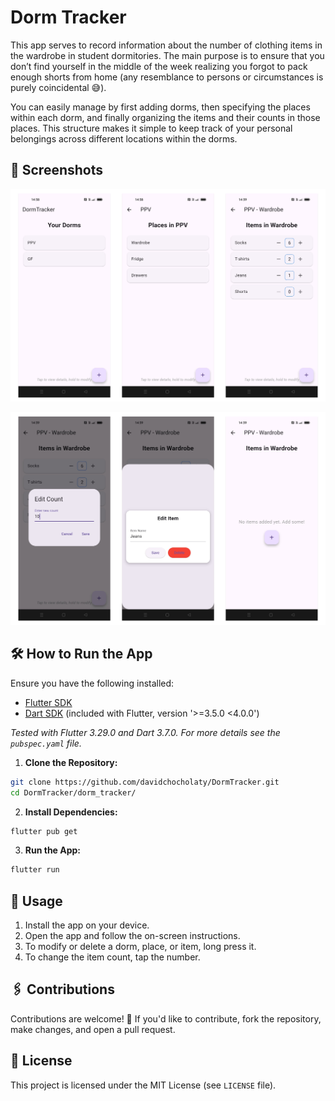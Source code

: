 # Dorm Tracker
This app serves to record information about the number of clothing items in the wardrobe in student dormitories. The main purpose is to ensure that you don’t find yourself in the middle of the week realizing you forgot to pack enough shorts from home (any resemblance to persons or circumstances is purely coincidental 😅).

You can easily manage by first adding dorms, then specifying the places within each dorm, and finally organizing the items and their counts in those places. This structure makes it simple to keep track of your personal belongings across different locations within the dorms.

## 📸 Screenshots

![Screens](/imgs/1.png)

![Screen Details](/imgs/2.png)

## 🛠️ How to Run the App

Ensure you have the following installed:

- [Flutter SDK](https://flutter.dev/docs/get-started/install)
- [Dart SDK](https://dart.dev/get-dart) (included with Flutter, version '>=3.5.0 <4.0.0')

*Tested with Flutter 3.29.0 and Dart 3.7.0. For more details see the ```pubspec.yaml``` file.*

1. **Clone the Repository:**

```bash
git clone https://github.com/davidchocholaty/DormTracker.git
cd DormTracker/dorm_tracker/
```

2. **Install Dependencies:**

```bash
flutter pub get
```

3. **Run the App:**
```bash
flutter run
```

## 🚀 Usage

1. Install the app on your device.
2. Open the app and follow the on-screen instructions.
3. To modify or delete a dorm, place, or item, long press it.
4. To change the item count, tap the number.

## 🖇️ Contributions

Contributions are welcome! 🎉 If you'd like to contribute, fork the repository, make changes, and open a pull request.

## 📄 License

This project is licensed under the MIT License (see ```LICENSE``` file).
